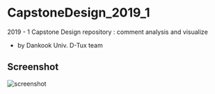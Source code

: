 # CapstoneDesign_2019_1
2019 - 1 Capstone Design repository : comment analysis and visualize

* by Dankook Univ. D-Tux team

## Screenshot
![screenshot](https://user-images.githubusercontent.com/43805697/94924438-7cf89b00-04f8-11eb-9d9e-ac547287dcc1.jpg)
